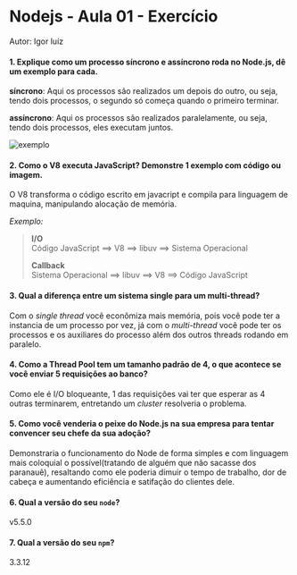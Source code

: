 # Nodejs - Aula 01 - Exercício
Autor: Igor luíz

#### 1. Explique como um processo síncrono e assíncrono roda no Node.js, dê um exemplo para cada.

**síncrono**: Aqui os processos são realizados um depois do outro, ou seja, tendo dois processos, o segundo só começa quando o primeiro terminar.

**assíncrono**: Aqui os processos são realizados paralelamente, ou seja, tendo dois processos, eles executam juntos.

![exemplo](http://www.diogomatheus.com.br/blog/wp-content/uploads/2013/02/Requisicao_Analogia_Pizza.jpg)

#### 2. Como o V8 executa JavaScript? Demonstre 1 exemplo com código ou imagem.

O V8 transforma o código escrito em javacript e compila para linguagem de maquina, manipulando alocação de memória.

_Exemplo:_

>**I/O**  
>Código JavaScript ==> V8 ==> libuv ==> Sistema Operacional
>
>**Callback**  
>Sistema Operacional ==> libuv ==> V8 ==> Código JavaScript

#### 3. Qual a diferença entre um sistema single para um multi-thread?

Com o _single thread_ vocẽ econômiza mais memória, pois você pode ter a instancia de um processo por vez, já com o _multi-thread_ você pode ter os processos e os auxiliares do processo além dos outros threads rodando em paralelo.

#### 4. Como a Thread Pool tem um tamanho padrão de 4, o que acontece se você enviar 5 requisições ao banco?

Como ele é I/O bloqueante, 1 das requisições vai ter que esperar as 4 outras terminarem, entretando um _cluster_ resolveria o problema.


#### 5. Como você venderia o peixe do Node.js na sua empresa para tentar convencer seu chefe da sua adoção?

Demonstraria o funcionamento do Node de forma simples e com linguagem mais coloquial o possível(tratando de alguém que não sacasse dos paranauê), resaltando como ele poderia dimuir o tempo de trabalho, dor de cabeça e aumentando eficiência e satifação do clientes dele.


#### 6. Qual a versão do seu `node`?

v5.5.0

#### 7. Qual a versão do seu `npm`?

3.3.12
